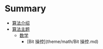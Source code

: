 # Summary

* [算法介绍](README.md)
* [算法主题](theme/README.md)
    * [数学](theme/math/README.md)
        * [Bit 操控](theme/math/Bit 操控.md)

